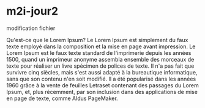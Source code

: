 # m2i-jour2

modification fichier

Qu'est-ce que le Lorem Ipsum?
Le Lorem Ipsum est simplement du faux texte employé dans la composition et la mise en page avant impression. Le Lorem Ipsum est le faux texte standard de l'imprimerie depuis les années 1500, quand un imprimeur anonyme assembla ensemble des morceaux de texte pour réaliser un livre spécimen de polices de texte. Il n'a pas fait que survivre cinq siècles, mais s'est aussi adapté à la bureautique informatique, sans que son contenu n'en soit modifié. Il a été popularisé dans les années 1960 grâce à la vente de feuilles Letraset contenant des passages du Lorem Ipsum, et, plus récemment, par son inclusion dans des applications de mise en page de texte, comme Aldus PageMaker.
